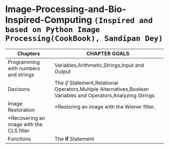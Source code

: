 # Image-Processing-and-Bio-Inspired-Computing `(Inspired and based on Python Image Processing(CookBook), Sandipan Dey)`
| Chapters | CHAPTER GOALS |
| --- | --- |
| Programming with numbers and strings | Variables,Arithmetic,Strings,Input and Output|
| Decisons | The *if* Statement,Relational Operators,Multiple Alternatives,Boolean Variables and Operators,Analyzing Strings|
| Image Restoration |*Restoring an image with the Wiener filter,
*Recovering an image with the CLS filter  |
| Functions | The **if** Statement |
